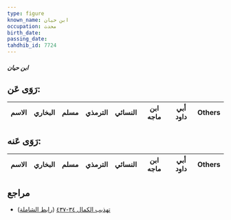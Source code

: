 ```yaml
---
type: figure
known_name: ابن حيان
occupation: محدث
birth_date:
passing_date:
tahdhib_id: 7724
---
```

##### ابن حيان

## رَوَى عَن:
| الاسم | البخاري | مسلم | الترمذي | النسائي | ابن ماجه | أبي داود | Others |
| ----- | ------- | ---- | ------- | ------- | -------- | -------- | ------ |
## رَوَى عَنه:
| الاسم | البخاري | مسلم | الترمذي | النسائي | ابن ماجه | أبي داود | Others |
| ----- | ------- | ---- | ------- | ------- | -------- | -------- | ------ |
## مراجع
- [تهذيب الكمال ٣٤-٤٣٧](obsidian://open?vault=Tahdhib-al-Kamal&file=Figures/٧٧٢٤-ابن%20حيان) ([رابط الشاملة](https://shamela.ws/book/3722/18554))